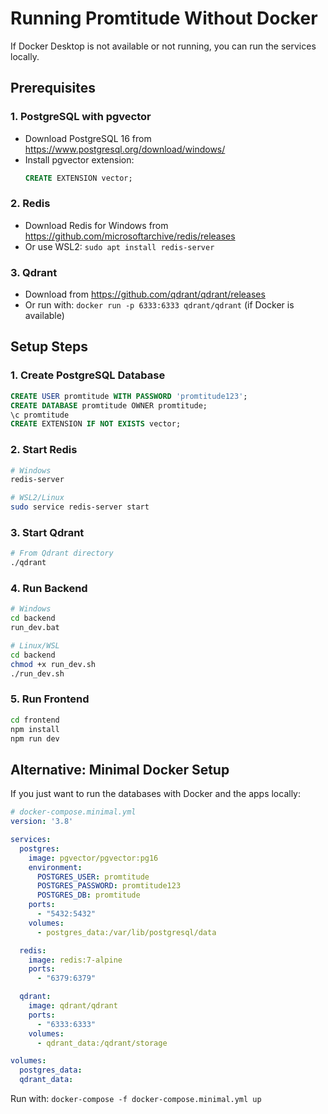 # Running Promtitude Without Docker

If Docker Desktop is not available or not running, you can run the services locally.

## Prerequisites

### 1. PostgreSQL with pgvector
- Download PostgreSQL 16 from https://www.postgresql.org/download/windows/
- Install pgvector extension:
  ```sql
  CREATE EXTENSION vector;
  ```

### 2. Redis
- Download Redis for Windows from https://github.com/microsoftarchive/redis/releases
- Or use WSL2: `sudo apt install redis-server`

### 3. Qdrant
- Download from https://github.com/qdrant/qdrant/releases
- Or run with: `docker run -p 6333:6333 qdrant/qdrant` (if Docker is available)

## Setup Steps

### 1. Create PostgreSQL Database
```sql
CREATE USER promtitude WITH PASSWORD 'promtitude123';
CREATE DATABASE promtitude OWNER promtitude;
\c promtitude
CREATE EXTENSION IF NOT EXISTS vector;
```

### 2. Start Redis
```bash
# Windows
redis-server

# WSL2/Linux
sudo service redis-server start
```

### 3. Start Qdrant
```bash
# From Qdrant directory
./qdrant
```

### 4. Run Backend
```bash
# Windows
cd backend
run_dev.bat

# Linux/WSL
cd backend
chmod +x run_dev.sh
./run_dev.sh
```

### 5. Run Frontend
```bash
cd frontend
npm install
npm run dev
```

## Alternative: Minimal Docker Setup

If you just want to run the databases with Docker and the apps locally:

```yaml
# docker-compose.minimal.yml
version: '3.8'

services:
  postgres:
    image: pgvector/pgvector:pg16
    environment:
      POSTGRES_USER: promtitude
      POSTGRES_PASSWORD: promtitude123
      POSTGRES_DB: promtitude
    ports:
      - "5432:5432"
    volumes:
      - postgres_data:/var/lib/postgresql/data

  redis:
    image: redis:7-alpine
    ports:
      - "6379:6379"

  qdrant:
    image: qdrant/qdrant
    ports:
      - "6333:6333"
    volumes:
      - qdrant_data:/qdrant/storage

volumes:
  postgres_data:
  qdrant_data:
```

Run with: `docker-compose -f docker-compose.minimal.yml up`
